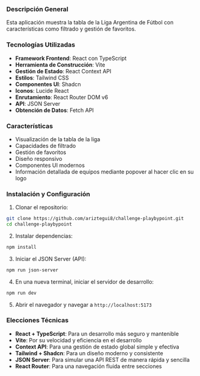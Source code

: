 ### Descripción General
Esta aplicación muestra la tabla de la Liga Argentina de Fútbol con características como filtrado y gestión de favoritos.

### Tecnologías Utilizadas
- **Framework Frontend**: React con TypeScript
- **Herramienta de Construcción**: Vite
- **Gestión de Estado**: React Context API
- **Estilos**: Tailwind CSS
- **Componentes UI**: Shadcn
- **Iconos**: Lucide React
- **Enrutamiento**: React Router DOM v6
- **API**: JSON Server
- **Obtención de Datos**: Fetch API

### Características
- Visualización de la tabla de la liga
- Capacidades de filtrado
- Gestión de favoritos
- Diseño responsivo
- Componentes UI modernos
- Información detallada de equipos mediante popover al hacer clic en su logo

### Instalación y Configuración

1. Clonar el repositorio:
```bash
git clone https://github.com/ariztegui8/challenge-playbypoint.git
cd challenge-playbypoint
```

2. Instalar dependencias:
```bash
npm install
```

3. Iniciar el JSON Server (API):
```bash
npm run json-server
```

4. En una nueva terminal, iniciar el servidor de desarrollo:
```bash
npm run dev
```

5. Abrir el navegador y navegar a `http://localhost:5173`

### Elecciones Técnicas
- **React + TypeScript**: Para un desarrollo más seguro y mantenible
- **Vite**: Por su velocidad y eficiencia en el desarrollo
- **Context API**: Para una gestión de estado global simple y efectiva
- **Tailwind + Shadcn**: Para un diseño moderno y consistente
- **JSON Server**: Para simular una API REST de manera rápida y sencilla
- **React Router**: Para una navegación fluida entre secciones

